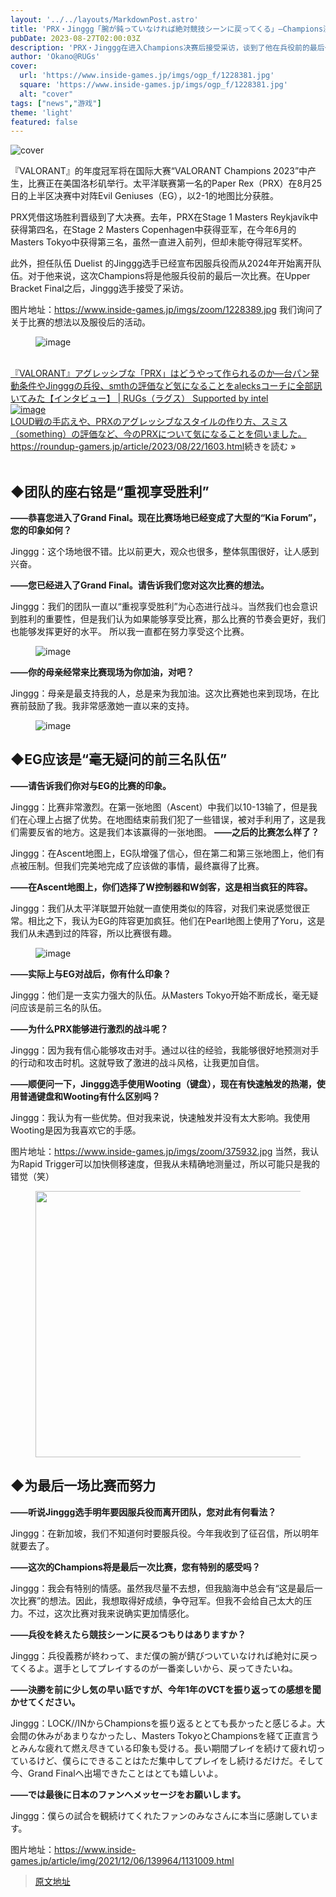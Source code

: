 ```yaml
---
layout: '../../layouts/MarkdownPost.astro'
title: 'PRX・Jinggg「腕が鈍っていなければ絶対競技シーンに戻ってくる」―Champions決勝進出を決めた直後に訊く、兵役前最後の大会への想い【インタビュー】'
pubDate: 2023-08-27T02:00:03Z
description: 'PRX・Jinggg在进入Champions决赛后接受采访，谈到了他在兵役前的最后一场比赛的想法。'
author: 'Okano@RUGs'
cover:
  url: 'https://www.inside-games.jp/imgs/ogp_f/1228381.jpg'
  square: 'https://www.inside-games.jp/imgs/ogp_f/1228381.jpg'
  alt: "cover"
tags: ["news","游戏"]
theme: 'light'
featured: false
---
```


![cover](https://www.inside-games.jp/imgs/ogp_f/1228381.jpg)

『VALORANT』的年度冠军将在国际大赛“VALORANT Champions 2023”中产生，比赛正在美国洛杉矶举行。太平洋联赛第一名的Paper Rex（PRX）在8月25日的上半区决赛中对阵Evil Geniuses（EG），以2-1的地图比分获胜。

PRX凭借这场胜利晋级到了大决赛。去年，PRX在Stage 1 Masters Reykjavík中获得第四名，在Stage 2 Masters Copenhagen中获得亚军，在今年6月的Masters Tokyo中获得第三名，虽然一直进入前列，但却未能夺得冠军奖杯。

此外，担任队伍 Duelist 的Jinggg选手已经宣布因服兵役而从2024年开始离开队伍。对于他来说，这次Champions将是他服兵役前的最后一次比赛。在Upper Bracket Final之后，Jinggg选手接受了采访。 

图片地址：https://www.inside-games.jp/imgs/zoom/1228389.jpg
我们询问了关于比赛的想法以及服役后的活动。 <br><figure class="ctms-editor-image">![image](https://www.inside-games.jp/imgs/zoom/1228390.jpg)</figure><br><div class="link-card"><a href="https://roundup-gamers.jp/article/2023/08/22/1603.html" target="_blank"><div class="link-card-title">『VALORANT』アグレッシブな「PRX」はどうやって作られるのか―台パン発動条件やJingggの兵役、smthの評価など気になることをalecksコーチに全部訊いてみた【インタビュー】 | RUGs（ラグス） Supported by intel</div><div class="link-card-image">![image](https://www.inside-games.jp/imgs/zoom/1228391.jpg)</div><div class="link-card-cap">LOUD戦の手応えや、PRXのアグレッシブなスタイルの作り方、スミス（something）の評価など、今のPRXについて気になることを伺いました。 </div><div class="link-card-url"><span class="link-card-urltxt"> https://roundup-gamers.jp/article/2023/08/22/1603.html</span><span class="link-card-btn">続きを読む »</span></div></a></div><br><h2>◆团队的座右铭是“重视享受胜利”</h2><p><b>——恭喜您进入了Grand Final。现在比赛场地已经变成了大型的“Kia Forum”，您的印象如何？</b></p><p><span class="p-red">Jinggg：</span>这个场地很不错。比以前更大，观众也很多，整体氛围很好，让人感到兴奋。</p><p><b>——您已经进入了Grand Final。请告诉我们您对这次比赛的想法。</b></p><p><span class="p-red">Jinggg：</span>我们的团队一直以“重视享受胜利”为心态进行战斗。当然我们也会意识到胜利的重要性，但是我们认为如果能够享受比赛，那么比赛的节奏会更好，我们也能够发挥更好的水平。
所以我一直都在努力享受这个比赛。 </p><figure class="ctms-editor-image">![image](https://www.inside-games.jp/imgs/zoom/1228392.jpg)</figure><p><b>——你的母亲经常来比赛现场为你加油，对吧？</b></p><p><span class="p-red">Jinggg：</span>母亲是最支持我的人，总是来为我加油。这次比赛她也来到现场，在比赛前鼓励了我。我非常感激她一直以来的支持。</p><figure class="ctms-editor-image">![image](https://www.inside-games.jp/imgs/zoom/1228393.jpg)</figure><h2>◆EG应该是“毫无疑问的前三名队伍”</h2><p><b>——请告诉我们你对与EG的比赛的印象。</b></p><p><span class="p-red">Jinggg：</span>比赛非常激烈。在第一张地图（Ascent）中我们以10-13输了，但是我们在心理上占据了优势。在地图结束前我们犯了一些错误，被对手利用了，这是我们需要反省的地方。这是我们本该赢得的一张地图。
<b>――之后的比赛怎么样了？</b></p><p><span class="p-red">Jinggg：</span>在Ascent地图上，EG队增强了信心，但在第二和第三张地图上，他们有点被压制。但我们完美地完成了应该做的事情，最终赢得了比赛。</p><p><b>――在Ascent地图上，你们选择了W控制器和W剑客，这是相当疯狂的阵容。 </b></p><p><span class="p-red">Jinggg：</span>我们从太平洋联盟开始就一直使用类似的阵容，对我们来说感觉很正常。相比之下，我认为EG的阵容更加疯狂。他们在Pearl地图上使用了Yoru，这是我们从未遇到过的阵容，所以比赛很有趣。</p><figure class="ctms-editor-image">![image](https://www.inside-games.jp/article/imgs/zoom/1228394.jpg)</figure><p><b>――实际上与EG对战后，你有什么印象？</b></p><p><span class="p-red">Jinggg：</span>他们是一支实力强大的队伍。从Masters Tokyo开始不断成长，毫无疑问应该是前三名的队伍。</p>
<b>――为什么PRX能够进行激烈的战斗呢？</b></p><p><span class="p-red">Jinggg：</span>因为我有信心能够攻击对手。通过以往的经验，我能够很好地预测对手的行动和攻击时机。这就导致了激进的战斗风格，让我更加自信。</p><p><b>――顺便问一下，Jinggg选手使用Wooting（键盘），现在有快速触发的热潮，使用普通键盘和Wooting有什么区别吗？</b></p><p><span class="p-red">Jinggg：</span>我认为有一些优势。但对我来说，快速触发并没有太大影响。我使用Wooting是因为我喜欢它的手感。</p>

图片地址：https://www.inside-games.jp/imgs/zoom/375932.jpg
当然，我认为Rapid Trigger可以加快侧移速度，但我从未精确地测量过，所以可能只是我的错觉（笑）</p><figure class="ctms-editor-image"><img src="https://www.inside-games.jp/imgs/zoom/1228395.jpg" class="inline-article-image" width="640" height="426"></figure><h2>◆为最后一场比赛而努力</h2><p><b>——听说Jinggg选手明年要因服兵役而离开团队，您对此有何看法？</b></p><p><span class="p-red">Jinggg：</span>在新加坡，我们不知道何时要服兵役。今年我收到了征召信，所以明年就要去了。</p><p><b>——这次的Champions将是最后一次比赛，您有特别的感受吗？</b></p><p><span class="p-red">Jinggg：</span>我会有特别的情感。虽然我尽量不去想，但我脑海中总会有“这是最后一次比赛”的想法。因此，我想取得好成绩，争夺冠军。但我不会给自己太大的压力。不过，这次比赛对我来说确实更加情感化。
<p><b>――兵役を終えたら競技シーンに戻るつもりはありますか？ </b></p><p><span class="p-red">Jinggg：</span>兵役義務が終わって、まだ僕の腕が錆びついていなければ絶対に戻ってくるよ。選手としてプレイするのが一番楽しいから、戻ってきたいね。</p><p><b>――決勝を前に少し気の早い話ですが、今年1年のVCTを振り返っての感想を聞かせてください。 </b></p><p><span class="p-red">Jinggg：</span>LOCK//INからChampionsを振り返るととても長かったと感じるよ。大会間の休みがあまりなかったし、Masters TokyoとChampionsを経て正直言うとみんな疲れて燃え尽きている印象も受ける。長い期間プレイを続けて疲れ切っているけど、僕らにできることはただ集中してプレイをし続けるだけだ。そして今、Grand Finalへ出場できたことはとても嬉しいよ。</p><p><b>――では最後に日本のファンへメッセージをお願いします。 </b></p><p><span class="p-red">Jinggg：</span>僕らの試合を観続けてくれたファンのみなさんに本当に感謝しています。</p> 

图片地址：https://www.inside-games.jp/article/img/2021/12/06/139964/1131009.html

>[原文地址](https://www.inside-games.jp/article/2023/08/27/148118.html)  